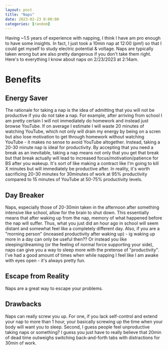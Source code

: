 ```yaml
---
layout: post
title: "Naps"
date: 2023-02-23 0:00:00
categories: [random]
---
```


<script src="https://cdn.mathjax.org/mathjax/latest/MathJax.js?config=TeX-AMS-MML_HTMLorMML" type="text/javascript"></script>

Having ~1.5 years of experience with napping, I think I have am pro enough to have some insights. In fact, I just took a 10min nap at 12:00 (pm!) so that I could get myself to study electric potential & voltage. Naps are typically taken wrong but are also pretty dangerous if you don't take them right. Here's to everything I know about naps on 2/23/2023 at 2:14am.

# Benefits

## Energy Saver

The rationale for taking a nap is the idea of admitting that you will not be productive if you do not take a nap. For example, after arriving from school I am pretty certain I will not immediately do homework and instead just browse YouTube. If on average I estimate I will waste 20 minutes of watching YouTube, which not only will drain my energy by being on a scren but also lose motivation to get through homework without watching YouTube - it makes no sense to avoid YouTube altogether. Instead, taking a 20-30 minute nap is ideal for productivity. By accepting that you need a break as an inevitable, taking a nap means not only that you get that break but that break actually will lead to increased focus/motivation/patience for BS after you wakeup. It's sort of like making a contract like I'm going to kill X minutes but will immediately be productive after. In reality, it's worth sacrificing 20-30 minutes for 30minutes of work at 95% productivity compared to 15 minutes of YouTube at 50-75% productivity levels.

## Day Breaker

Naps, especially those of 20-30min taken in the afternoon after something intensive like school, allow for the brain to shut down. This essentially means that after waking up from the nap, memory of what happened before the nap will suffer. Thus, what you just did an hour ago in school will seem distant and somewhat feel like a completely different day. Also, if you are a "morning person" (inceased productivity after waking up) - ig waking up more in a day can only be useful then?? Or instead you like sleeping/dreaming (or the feeling of normal force supporting your side), naps can give you a way to sleep more with the pretense of "productivity". I've had a good amount of times when while napping I feel like I am awake with eyes open - it's always pretty fun.

## Escape from Reality

Naps are a great way to escape your problems.

## Drawbacks

Naps can really screw you up. For one, if you lack self-control and extend your nap to more than 1 hour, your basically screwing up the time when your body will want you to sleep. Second, I guess people feel unproductive taking naps or something? I guess you just have to really believe that 20min of dead time outweighs switching back-and-forth tabs with distractions for 30min of work.
